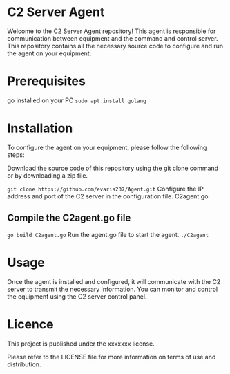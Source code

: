 # C2 Server Agent

Welcome to the C2 Server Agent repository! This agent is responsible for communication between equipment and the command and control server. This repository contains all the necessary source code to configure and run the agent on your equipment.

# Prerequisites

go installed on your PC
```sudo apt install golang```

# Installation


To configure the agent on your equipment, please follow the following steps:

Download the source code of this repository using the git clone command or by downloading a zip file.

```git clone https://github.com/evaris237/Agent.git```
Configure the IP address and port of the C2 server in the configuration file.
C2agent.go

## Compile the C2agent.go file
 ```go build C2agent.go```
Run the agent.go file to start the agent.
```./C2agent```

# Usage
Once the agent is installed and configured, it will communicate with the C2 server to transmit the necessary information. You can monitor and control the equipment using the C2 server control panel.



# Licence

This project is published under the xxxxxxx license.

Please refer to the LICENSE file for more information on terms of use and distribution.
